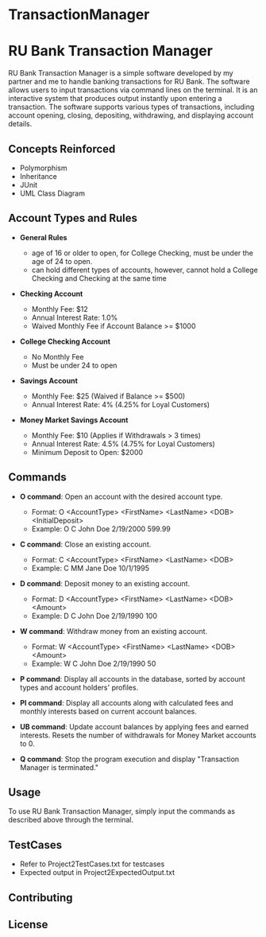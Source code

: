 # TransactionManager

# RU Bank Transaction Manager

RU Bank Transaction Manager is a simple software developed by my partner and me to handle banking transactions for RU Bank. The software allows users to input transactions via command lines on the terminal. It is an interactive system that produces output instantly upon entering a transaction. The software supports various types of transactions, including account opening, closing, depositing, withdrawing, and displaying account details. 

## Concepts Reinforced
- Polymorphism
- Inheritance
- JUnit
- UML Class Diagram

## Account Types and Rules
- **General Rules**
  -  age of 16 or older to open, for College Checking, must be under the age of 24 to open.
  -  can hold different types of accounts, however, cannot hold a College Checking and Checking at the same time
    
- **Checking Account**
  - Monthly Fee: $12
  - Annual Interest Rate: 1.0%
  - Waived Monthly Fee if Account Balance >= $1000

- **College Checking Account**
  - No Monthly Fee
  - Must be under 24 to open

- **Savings Account**
  - Monthly Fee: $25 (Waived if Balance >= $500)
  - Annual Interest Rate: 4% (4.25% for Loyal Customers)

- **Money Market Savings Account**
  - Monthly Fee: $10 (Applies if Withdrawals > 3 times)
  - Annual Interest Rate: 4.5% (4.75% for Loyal Customers)
  - Minimum Deposit to Open: $2000

## Commands

- **O command**: Open an account with the desired account type.
  - Format: O \<AccountType\> \<FirstName\> \<LastName\> \<DOB\> \<InitialDeposit\>
  - Example: O C John Doe 2/19/2000 599.99

- **C command**: Close an existing account.
  - Format: C \<AccountType\> \<FirstName\> \<LastName\> \<DOB\>
  - Example: C MM Jane Doe 10/1/1995

- **D command**: Deposit money to an existing account.
  - Format: D \<AccountType\> \<FirstName\> \<LastName\> \<DOB\> \<Amount\>
  - Example: D C John Doe 2/19/1990 100

- **W command**: Withdraw money from an existing account.
  - Format: W \<AccountType\> \<FirstName\> \<LastName\> \<DOB\> \<Amount\>
  - Example: W C John Doe 2/19/1990 50

- **P command**: Display all accounts in the database, sorted by account types and account holders' profiles.

- **PI command**: Display all accounts along with calculated fees and monthly interests based on current account balances.

- **UB command**: Update account balances by applying fees and earned interests. Resets the number of withdrawals for Money Market accounts to 0.

- **Q command**: Stop the program execution and display "Transaction Manager is terminated."

## Usage
To use RU Bank Transaction Manager, simply input the commands as described above through the terminal.

## TestCases
- Refer to Project2TestCases.txt for testcases
- Expected output in Project2ExpectedOutput.txt

## Contributing


## License



